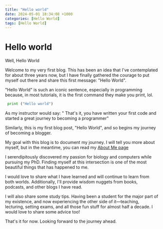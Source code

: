```yaml
---
title: "Hello world"
date: 2024-05-01 18:34:08 +1000
categories: [Hello World]
tags: [Hello World]
---
```


# Hello world

Well, Hello World

Welcome to my very first blog. This has been an idea that I've contemplated for about three years now, but I have finally gathered the courage to put myself out there and share this first message: "Hello World".

"Hello World" is such an iconic sentence, especially in programming because, in most tutorials, it is the first command they make you print, lol.

``` python
 print ("Hello world")
 ```

 As my instructor would say: " That's it, you have written your first code and started a great journey to becoming a programmer"

 Similarly, this is my first blog post, "Hello World", and so begins my journey of becoming a blogger.

My goal with this blog is to document my journey. I will tell you more about myself, but in the meantime, you can read my [About Me page](https://kalonji08.github.io/about/)


I serendipitously discovered my passion for biology and computers while pursuing my PhD. Finding myself at this intersection is one of the most beautiful things that has happened to me.

I would love to share what I have learned and will continue to learn from both worlds. Additionally, I'll provide wisdom nuggets from books, podcasts, and other blogs I have read. 

I will also share some study tips. Having been a student for the major part of my existence, and now experiencing the other side of it—teaching, lecturing, setting exams, and all those fun stuff for almost half a decade. I would love to share some advice too!

That's it for now. Looking forward to the journey ahead.
